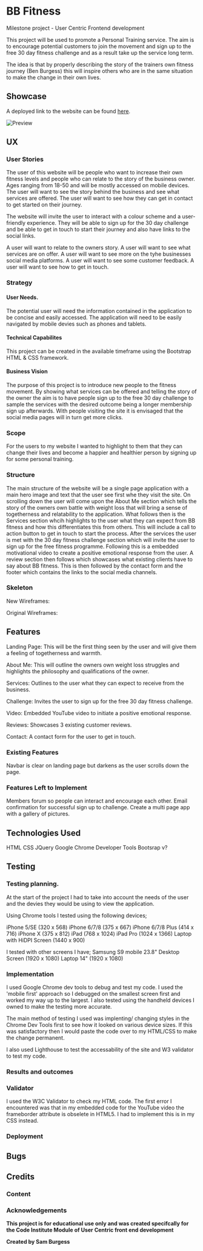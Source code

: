# BB Fitness

Milestone project - User Centric Frontend development

This project will be used to promote a Personal Training service. 
The aim is to encourage potential customers to join the movement and sign up to the free 30 day fitness challenge and as a result take up the service long term.

The idea is that by properly describing the story of the trainers own fitness journey (Ben Burgess) this will inspire others who are in the same situation to make the change in their own lives.

## Showcase
A deployed link to the website can be found [here](https://samburgess93.github.io/Milestone-1/).

![Preview](https://github.com/samburgess93/Milestone-1/assets/images/landingpage.png)

## UX

### User Stories
The user of this website will be people who want to increase their own fitness levels and people who can relate to the story of the business owner.
Ages ranging from 18-50 and will be mostly accessed on mobile devices.
The user will want to see the story behind the business and see what services are offered.
The user will want to see how they can get in contact to get started on their journey.

The website will invite the user to interact with a colour scheme and a user-friendly experience. They will be able to sign up for the 30 day challenge and be able to get in touch to start their journey and also have links to the social links.

A user will want to relate to the owners story.
A user will want to see what services are on offer.
A user will want to see more on the tyhe businesses social media platforms.
A user will want to see some customer feedback.
A user will want to see how to get in touch.


### Strategy


#### User Needs.
The potential user will need the information contained in the application to be concise and easily accessed. The application will need to be easily navigated by mobile devies such as phones and tablets.


#### Technical Capabilites
This project can be created in the available timeframe using the Bootstrap HTML & CSS framework.

#### Business Vision
The purpose of this project is to introduce new people to the fitness movement. By showing what services can be offered and telling the story of the owner 
the aim is to have people sign up to the free 30 day challenge to sample the services with the desired outcome being a longer membership sign up afterwards.
With people visiting the site it is envisaged that the social media pages will in turn get more clicks. 

### Scope
For the users to my website I wanted to highlight to them that they can change their lives and become a happier and healthier person by signing up for some personal training.


### Structure
The main structure of the website will be a single page application with a main hero image and text that the user see first whe they visit the site.
On scrolling down the user will come upon the About Me section which tells the story of the owners own battle with weight loss that will bring a sense of togetherness and relatability 
to the application. What follows then is the Services section whcih highlights to the user what they can expect from BB fitness and how this 
differentiates this from others. This will include a call to action button to get in touch to start the process. After the services the user is met with the 30 day fitness challenge
section which will invite the user to sign up for the free fitness programme. Following this is a embedded motivational video to create a positive emotional response from the user.
A review section then follows which showcases what existing clients have to say about BB fitness. This is then followed by the contact form and the footer which contains the links to
the social media channels. 


### Skeleton

New Wireframes:


Original Wireframes:


## Features

Landing Page:
This will be the first thing seen by the user and will give them a feeling of togetherness and warmth.

About Me:
This will outline the owners own weight loss struggles and highlights the philosophy and qualifications of the owner.

Services:
Outlines to the user what they can expect to receive from the business.

Challenge:
Invites the user to sign up for the free 30 day fitness challenge.

Video:
Embedded YouTube video to initiate a positive emotional response.

Reviews:
Showcases 3 existing customer reviews.

Contact:
A contact form for the user to get in touch.





### Existing Features
Navbar is clear on landing page but darkens as the user scrolls down the page.



### Features Left to Implement
Members forum so people can interact and encourage each other.
Email confirmation for successful sign up to challenge.
Create a multi page app with a gallery of pictures.


## Technologies Used
HTML
CSS
JQuery
Google Chrome Developer Tools
Bootsrap v?


## Testing



### Testing planning.
At the start of the project I had to take into account the needs of the user and the devies they would be using to view the application.

Using Chrome tools I tested using the following devices;

iPhone 5/SE (320 x 568)
iPhone 6/7/8 (375 x 667)
iPhone 6/7/8 Plus (414 x 716)
iPhone X (375 x 812)
iPad (768 x 1024)
iPad Pro (1024 x 1366)
Laptop with HiDPI Screen (1440 x 900)

I tested with other screens I have;
Samsung S9 mobile
23.8" Desktop Screen (1920 x 1080)
Laptop 14" (1920 x 1080)


### Implementation
I used Google Chrome dev tools to debug and test my code. I used the 'mobile first' approach so I debugged on the smallest screen first and worked my way up to the largest. 
I also tested using the handheld devices I owned to make the testing more accurate.

The main method of testing I used was implenting/ changing styles in the Chrome Dev Tools first to see how it looked on various device sizes. If this was satisfactory then I would paste the code over to my HTML/CSS to make the change permanent.

I also used Lighthouse to test the accessability of the site and W3 validator to test my code.

### Results and outcomes

### Validator

I used the W3C Validator to check my HTML code. The first error I encountered was that in my embedded code for the YouTube video the frameborder attribute is obselete in HTML5. I had to implement this is in my CSS instead.

### Deployment



## Bugs



## Credits


### Content



### Acknowledgements





**This project is for educational use only and was created specifcally for the Code Institute Module of User Centric front end development**

**Created by Sam Burgess**